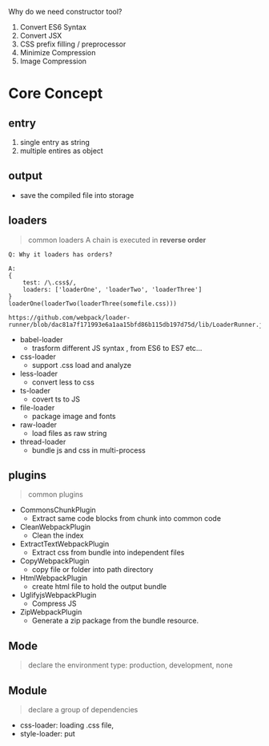 Why do we need constructor tool?

1. Convert ES6 Syntax
2. Convert JSX
3. CSS prefix filling / preprocessor
4. Minimize Compression
5. Image Compression

# Core Concept

## entry

1. single entry as string
2. multiple entires as object

## output

- save the compiled file into storage

## loaders

> common loaders
> A chain is executed in **reverse order**

```
Q: Why it loaders has orders?

A:
{
    test: /\.css$/,
    loaders: ['loaderOne', 'loaderTwo', 'loaderThree']
}
loaderOne(loaderTwo(loaderThree(somefile.css)))

https://github.com/webpack/loader-runner/blob/dac81a7f171993e6a1aa15bfd86b115db197d75d/lib/LoaderRunner.js#L231
```

- babel-loader
  - trasform different JS syntax , from ES6 to ES7 etc...
- css-loader
  - support .css load and analyze
- less-loader
  - convert less to css
- ts-loader
  - covert ts to JS
- file-loader
  - package image and fonts
- raw-loader
  - load files as raw string
- thread-loader
  - bundle js and css in multi-process

## plugins

> common plugins

- CommonsChunkPlugin
  - Extract same code blocks from chunk into common code
- CleanWebpackPlugin
  - Clean the index
- ExtractTextWebpackPlugin
  - Extract css from bundle into independent files
- CopyWebpackPlugin
  - copy file or folder into path directory
- HtmlWebpackPlugin
  - create html file to hold the output bundle
- UglifyjsWebpackPlugin
  - Compress JS
- ZipWebpackPlugin
  - Generate a zip package from the bundle resource.

## Mode

> declare the environment type: production, development, none

## Module

> declare a group of dependencies

- css-loader: loading .css file,
- style-loader: put <style> tag into head

## Hot load

- webpack-dev-server
- webpack-dev-middleware

> Source code learning

1. Webpack compile

- compile js into bundle

2. HMR Server

- output hot load file to HMR Runtime

3. Bundle server

- provide file to be accessed by browser.

4. HMR Runtime

- Will be injected into browser and update file change.

5. bundle.js

- the output bundled file

# Advanced Topic

## 资源内联

### 意义

- 代码层面

  - 页面框架的初始化脚本
  - 上报相关打点 (https://juejin.cn/post/7047710777507053582)
  - css 内联避免页面闪动

- 请求层面： 减少 HTTP 网络请求数
  - 小图片或者字体内联(url-loader)

### HTML 和 JS 内联

- raw-loader 内联 html

```
<script> ${require('raw-loader!babel-loader!./meta.html)}></script>
```

- raw-loader 内联 JS

```
<script>${require('raw-loader!babel-loader!../node_modules/lib-flexible')}</script>
```

### Treeshaking & Scope Hoisting
```
Supported by default
```
